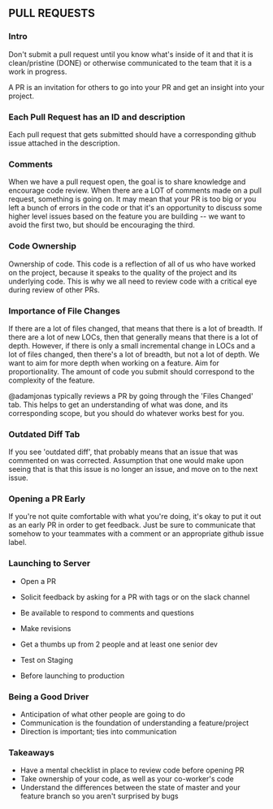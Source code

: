 ## PULL REQUESTS

### Intro
Don't submit a pull request until you know what's inside of it and that it is clean/pristine (DONE) or otherwise communicated to the team that it is a work in progress.

A PR is an invitation for others to go into your PR and get an insight into your project.

### Each Pull Request has an ID and description
Each pull request that gets submitted should have a corresponding github issue attached in the description.

### Comments
When we have a pull request open, the goal is to share knowledge and encourage code review. When there are a LOT of comments made on a pull request, something is going on. It may mean that your PR is too big or you left a bunch of errors in the code or that it's an opportunity to discuss some higher level issues based on the feature you are building -- we want to avoid the first two, but should be encouraging the third.

### Code Ownership
Ownership of code. This code is a reflection of all of us who have worked on the project, because it speaks to the quality of the project and its underlying code. This is why we all need to review code with a critical eye during review of other PRs.

### Importance of File Changes
If there are a lot of files changed, that means that there is a lot of breadth. If there are a lot of new LOCs, then that generally means that there is a lot of depth. However, if there is only a small incremental change in LOCs and a lot of files changed, then there's a lot of breadth, but not a lot of depth. We want to aim for more depth when working on a feature. Aim for proportionality. The amount of code you submit should correspond to the complexity of the feature.

@adamjonas typically reviews a PR by going through the 'Files Changed' tab. This helps to get an understanding of what was done, and its corresponding scope, but you should do whatever works best for you.

### Outdated Diff Tab
If you see 'outdated diff', that probably means that an issue that was commented on was corrected. Assumption that one would make upon seeing that is that this issue is no longer an issue, and move on to the next issue.

### Opening a PR Early
If you're not quite comfortable with what you're doing, it's okay to put it out as an early PR in order to get feedback. Just be sure to communicate that somehow to your teammates with a comment or an appropriate github issue label.

### Launching to Server
  - Open a PR
  - Solicit feedback by asking for a PR with tags or on the slack channel
  - Be available to respond to comments and questions
  - Make revisions
  - Get a thumbs up from 2 people and at least one senior dev
  
  - Test on Staging
  - Before launching to production

### Being a Good Driver
  - Anticipation of what other people are going to do
  - Communication is the foundation of understanding a feature/project
  - Direction is important; ties into communication

### Takeaways
  - Have a mental checklist in place to review code before opening PR
  - Take ownership of your code, as well as your co-worker's code
  - Understand the differences between the state of master and your feature branch so you aren't surprised by bugs
